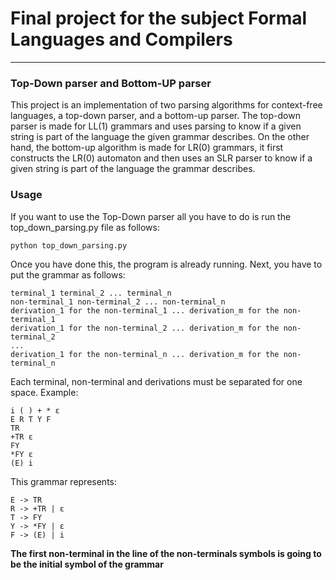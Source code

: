 # Final project for the subject Formal Languages and Compilers
***
### Top-Down parser and Bottom-UP parser

This project is an implementation of two parsing algorithms for context-free languages, a top-down parser, and a bottom-up parser. The top-down parser is made for LL(1) grammars and uses parsing to know if a given string is part of the language the given grammar describes. On the other hand, the bottom-up algorithm is made for LR(0) grammars, it first constructs the LR(0) automaton and then uses an SLR parser to know if a given string is part of the language the grammar describes.


### Usage
If you want to use the Top-Down parser all you have to do is run the top_down_parsing.py file as follows:
```
python top_down_parsing.py
```
Once you have done this, the program is already running.
Next, you have to put the grammar as follows:
```
terminal_1 terminal_2 ... terminal_n
non-terminal_1 non-terminal_2 ... non-terminal_n
derivation_1 for the non-terminal_1 ... derivation_m for the non-terminal_1
derivation_1 for the non-terminal_2 ... derivation_m for the non-terminal_2
...
derivation_1 for the non-terminal_n ... derivation_m for the non-terminal_n
```
Each terminal, non-terminal and derivations must be separated for one space.
Example:
```
i ( ) + * ε
E R T Y F
TR
+TR ε
FY
*FY ε
(E) i
```
This grammar represents:
```
E -> TR
R -> +TR | ε
T -> FY
Y -> *FY | ε
F -> (E) | i
```
**The first non-terminal in the line of the non-terminals symbols is going to be the initial symbol of the grammar**